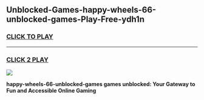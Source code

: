 
## Unblocked-Games-happy-wheels-66-unblocked-games-Play-Free-ydh1n
<h3>
<a href="https://premium76.site?title=happy-wheels-66-unblocked-games&ref=15A">CLICK TO PLAY</a></h3>
<hr>

<h3>
<a href="https://premium76.site?title=happy-wheels-66-unblocked-games&ref=15A">CLICK 2 PLAY</a>
  
</h3>

<a href="https://premium76.site?title=happy-wheels-66-unblocked-games&ref=15A"><img src="https://clearcache.store/games.png"></a>


**happy-wheels-66-unblocked-games games unblocked: Your Gateway to Fun and Accessible Online Gaming**
